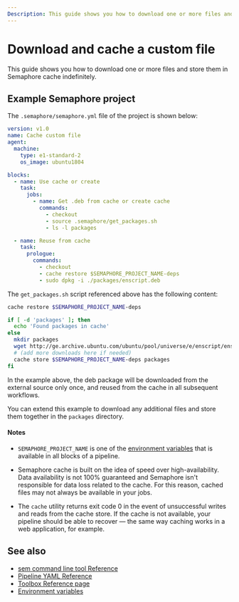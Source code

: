 ```yaml
---
Description: This guide shows you how to download one or more files and store them in Semaphore 2.0 cache indefinitely.
---
```


# Download and cache a custom file

This guide shows you how to download one or more files and store them in
Semaphore cache indefinitely.

## Example Semaphore project

The `.semaphore/semaphore.yml` file of the project is shown below:

``` yaml
version: v1.0
name: Cache custom file
agent:
  machine:
    type: e1-standard-2
    os_image: ubuntu1804

blocks:
  - name: Use cache or create
    task:
      jobs:
        - name: Get .deb from cache or create cache
          commands:
            - checkout
            - source .semaphore/get_packages.sh
            - ls -l packages

  - name: Reuse from cache
    task:
      prologue:
        commands:
          - checkout
          - cache restore $SEMAPHORE_PROJECT_NAME-deps
          - sudo dpkg -i ./packages/enscript.deb
```

The `get_packages.sh` script referenced above has the following content:

``` bash
cache restore $SEMAPHORE_PROJECT_NAME-deps

if [ -d 'packages' ]; then
  echo 'Found packages in cache'
else
  mkdir packages
  wget http://ge.archive.ubuntu.com/ubuntu/pool/universe/e/enscript/enscript_1.6.5.90-3_amd64.deb -O ./packages/enscript.deb
  # (add more downloads here if needed)
  cache store $SEMAPHORE_PROJECT_NAME-deps packages
fi
```

In the example above, the deb package will be downloaded from the external source
only once, and reused from the cache in all subsequent workflows.

You can extend this example to download any additional files and store them
together in the `packages` directory.

#### Notes

- `SEMAPHORE_PROJECT_NAME` is one of the [environment variables][env-vars]
that is available in all blocks of a pipeline.

- Semaphore cache is built on the idea of speed over high-availability.
Data availability is not 100% guaranteed and Semaphore isn't responsible
for data loss related to the cache.
For this reason, cached files may not always be available in your jobs.

- The `cache` utility returns exit code 0 in the event of unsuccessful writes and
reads from the cache store. If the cache is not available, your pipeline
should be able to recover — the same way caching works in a web application,
for example.

## See also

- [sem command line tool Reference](https://docs.semaphoreci.com/reference/sem-command-line-tool/)
- [Pipeline YAML Reference](https://docs.semaphoreci.com/reference/pipeline-yaml-reference/)
- [Toolbox Reference page](https://docs.semaphoreci.com/reference/toolbox-reference/)
- [Environment variables][env-vars]

[env-vars]: https://docs.semaphoreci.com/ci-cd-environment/environment-variables/
